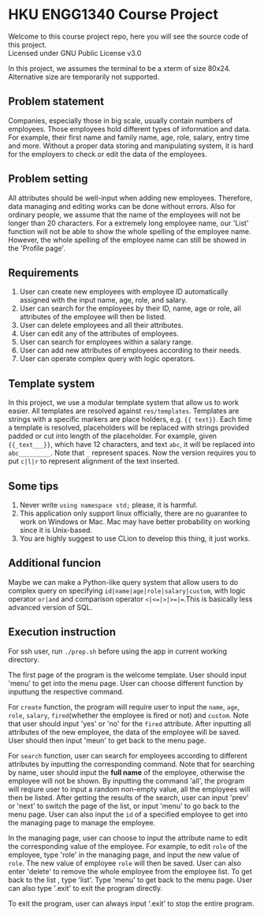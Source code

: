 # HKU ENGG1340 Course Project

Welcome to this course project repo, here you will see the source code of this project.  
Licensed under GNU Public License v3.0

In this project, we assumes the terminal to be a xterm of size 80x24. Alternative size are temporarily not supported. 

## Problem statement
Companies, especially those in big scale, usually contain numbers of employees. Those employees hold different types of information and data. For example, their first name and family name, age, role, salary, entry time and more. Without a proper data storing and manipulating system, it is hard for the employers to check or edit the data of the employees. 

## Problem setting
All attributes should be well-input when adding new employees. Therefore, data managing and editing works can be done without errors. Also for ordinary people, we assume that the name of the employees will not be longer than 20 characters. For a extremely long employee name, our 'List' function will not be able to show the whole spelling of the employee name. However, the whole spelling of the employee name can still be showed in the 'Profile page'.

## Requirements

1. User can create new employees with employee ID automatically assigned with the input name, age, role, and salary.
2. User can search for the employees by their ID, name, age or role, all attributes of the employee will then be listed.
3. User can delete employees and all their attributes.
4. User can edit any of the attributes of employees. 
5. User can search for employees within a salary range.
6. User can add new attributes of employees according to their needs.
7. User can operate complex query with logic operators.

## Template system
In this project, we use a modular template system that allow us to work easier. All templates are resolved against `res/templates`. Templates are strings with a specific markers are place holders, e.g. `{{ text}}`. Each time a template is resolved, placeholders will be replaced with strings provided padded or cut into length of the placeholder. For example, given `{{_text___}}`, which have 12 characters, and text `abc`, it will be replaced into `abc_________`. Note that `_` represent spaces. Now the version requires you to put `c|l|r` to represent alignment of the text inserted.

## Some tips
1. Never write `using namespace std;` please, it is harmful.
2. This application only support linux officially, there are no guarantee to work on Windows or Mac. Mac may have better probability on working since it is Unix-based.
3. You are highly suggest to use CLion to develop this thing, it just works.

## Additional funcion
Maybe we can make a Python-like query system that allow users to do complex query on specifying `id|name|age|role|salary|custom`, with logic operator `or|and` and comparison operator `<|<=|>|>=|=`.This is basically less advanced version of SQL.

## Execution instruction
For ssh user, run `./prep.sh` before using the app in current working directory.

The first page of the program is the welcome template. User should input 'menu' to get into the menu page. User can choose different function by inputtung the respective command. 

For `create` function, the program will require user to input the `name`, `age`, `role`, `salary`, `fired`(whether the employee is fired or not) and `custom`. Note that user should input 'yes' or 'no' for the `fired` attribute.  After inputting all attributes of the new employee, the data of the employee will be saved. User should then input 'meun' to get back to the menu page.

For `search` function, user can search for employees according to different attributes by inputting the corresponding command. Note that for searching by name, user should input the __full name__ of the employee, otherwise the employee will not be shown. By inputting the command 'all', the program will reqiure user to input a random non-empty value, all the employees will then be listed. After getting the results of the search, user can input 'prev' or 'next' to switch the page of the list, or input 'menu' to go back to the menu page. User can also input the `id` of a specified employee to get into the managing page to manage the employee.

In the managing page, user can choose to input the attribute name to edit the corresponding value of the employee. For example, to edit `role` of the employee, type 'role' in the managing page, and input the new value of `role`. The new value of employee `role` will then be saved. User can also enter 'delete' to remove the whole employee from the employee list. To get back to the list , type 'list'. Type 'menu' to get back to the menu page. User can also type '.exit' to exit the program directly.

To exit the program, user can always input '.exit' to stop the entire program.
